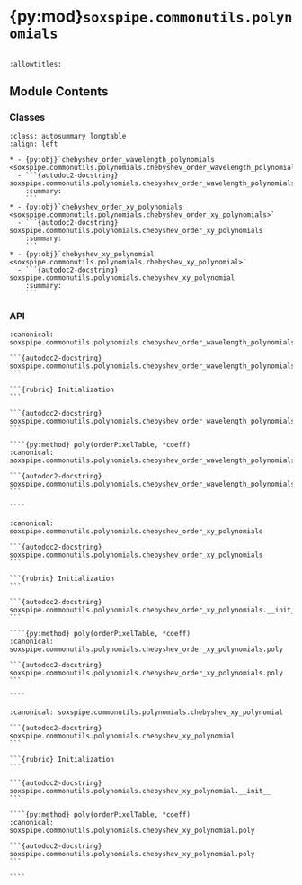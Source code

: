 # {py:mod}`soxspipe.commonutils.polynomials`

```{py:module} soxspipe.commonutils.polynomials
```

```{autodoc2-docstring} soxspipe.commonutils.polynomials
:allowtitles:
```

## Module Contents

### Classes

````{list-table}
:class: autosummary longtable
:align: left

* - {py:obj}`chebyshev_order_wavelength_polynomials <soxspipe.commonutils.polynomials.chebyshev_order_wavelength_polynomials>`
  - ```{autodoc2-docstring} soxspipe.commonutils.polynomials.chebyshev_order_wavelength_polynomials
    :summary:
    ```
* - {py:obj}`chebyshev_order_xy_polynomials <soxspipe.commonutils.polynomials.chebyshev_order_xy_polynomials>`
  - ```{autodoc2-docstring} soxspipe.commonutils.polynomials.chebyshev_order_xy_polynomials
    :summary:
    ```
* - {py:obj}`chebyshev_xy_polynomial <soxspipe.commonutils.polynomials.chebyshev_xy_polynomial>`
  - ```{autodoc2-docstring} soxspipe.commonutils.polynomials.chebyshev_xy_polynomial
    :summary:
    ```
````

### API

`````{py:class} chebyshev_order_wavelength_polynomials(log, orderDeg, wavelengthDeg, slitDeg, exponentsIncluded=False, axis=False)
:canonical: soxspipe.commonutils.polynomials.chebyshev_order_wavelength_polynomials

```{autodoc2-docstring} soxspipe.commonutils.polynomials.chebyshev_order_wavelength_polynomials
```

```{rubric} Initialization
```

```{autodoc2-docstring} soxspipe.commonutils.polynomials.chebyshev_order_wavelength_polynomials.__init__
```

````{py:method} poly(orderPixelTable, *coeff)
:canonical: soxspipe.commonutils.polynomials.chebyshev_order_wavelength_polynomials.poly

```{autodoc2-docstring} soxspipe.commonutils.polynomials.chebyshev_order_wavelength_polynomials.poly
```

````

`````

`````{py:class} chebyshev_order_xy_polynomials(log, orderDeg, axisBDeg, axisB='y', axisBCol=False, orderCol=False, exponentsIncluded=False)
:canonical: soxspipe.commonutils.polynomials.chebyshev_order_xy_polynomials

```{autodoc2-docstring} soxspipe.commonutils.polynomials.chebyshev_order_xy_polynomials
```

```{rubric} Initialization
```

```{autodoc2-docstring} soxspipe.commonutils.polynomials.chebyshev_order_xy_polynomials.__init__
```

````{py:method} poly(orderPixelTable, *coeff)
:canonical: soxspipe.commonutils.polynomials.chebyshev_order_xy_polynomials.poly

```{autodoc2-docstring} soxspipe.commonutils.polynomials.chebyshev_order_xy_polynomials.poly
```

````

`````

`````{py:class} chebyshev_xy_polynomial(log, y_deg, yCol=False, exponentsIncluded=False)
:canonical: soxspipe.commonutils.polynomials.chebyshev_xy_polynomial

```{autodoc2-docstring} soxspipe.commonutils.polynomials.chebyshev_xy_polynomial
```

```{rubric} Initialization
```

```{autodoc2-docstring} soxspipe.commonutils.polynomials.chebyshev_xy_polynomial.__init__
```

````{py:method} poly(orderPixelTable, *coeff)
:canonical: soxspipe.commonutils.polynomials.chebyshev_xy_polynomial.poly

```{autodoc2-docstring} soxspipe.commonutils.polynomials.chebyshev_xy_polynomial.poly
```

````

`````
